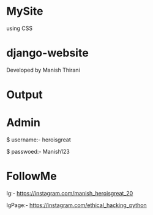 # MySite
using CSS
# django-website
Developed by Manish Thirani 

# Output


# Admin
$ username:- heroisgreat

$ passwoed:- Manish123
# FollowMe
Ig:- https://instagram.com/manish_heroisgreat_20

IgPage:- https://instagram.com/ethical_hacking_python
